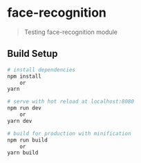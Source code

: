 # face-recognition

> Testing face-recognition module

## Build Setup

``` bash
# install dependencies
npm install
    or
yarn

# serve with hot reload at localhost:8080
npm run dev
    or
yarn dev

# build for production with minification
npm run build
    or
yarn build
